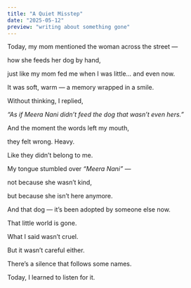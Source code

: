 ```yaml
---
title: "A Quiet Misstep"
date: "2025-05-12"
preview: "writing about something gone"
---
```


Today, my mom mentioned the woman across the street —

how she feeds her dog by hand,

just like my mom fed me when I was little... and even now.

It was soft, warm — a memory wrapped in a smile.

Without thinking, I replied,

*“As if Meera Nani didn’t feed the dog that wasn’t even hers.”*

And the moment the words left my mouth,

they felt wrong. Heavy.

Like they didn’t belong to me.

My tongue stumbled over *“Meera Nani”* —

not because she wasn’t kind,

but because she isn’t here anymore.

And that dog — it’s been adopted by someone else now.

That little world is gone.

What I said wasn’t cruel.

But it wasn’t careful either.

There’s a silence that follows some names.

Today, I learned to listen for it.